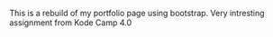 This is a rebuild of my portfolio page using bootstrap.
Very intresting assignment from Kode Camp 4.0
